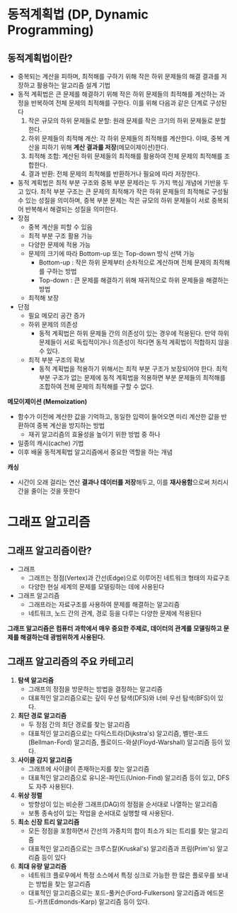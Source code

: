 # 동적계획법 (DP, Dynamic Programming)

## 동적계획법이란?

- 중복되는 계산을 피하며, 최적해를 구하기 위해 작은 하위 문제들의 해결 결과를 저장하고 활용하는 알고리즘 설계 기법
- 동적 계획법은 큰 문제를 해결하기 위해 작은 하위 문제들의 최적해를 계산하는 과정을 반복하여 전체 문제의 최적해를 구한다. 이를 위해 다음과 같은 단계로 구성된다
    1. 작은 규모의 하위 문제들로 분할: 원래 문제를 작은 크기의 하위 문제들로 분할한다.
    2. 하위 문제들의 최적해 계산: 각 하위 문제들의 최적해를 계산한다. 이때, 중복 계산을 피하기 위해 **계산 결과를 저장**(메모이제이션)한다.
    3. 최적해 조합: 계산된 하위 문제들의 최적해를 활용하여 전체 문제의 최적해를 조합한다.
    4. 결과 반환: 전체 문제의 최적해를 반환하거나 필요에 따라 저장한다.
- 동적 계획법은 최적 부분 구조와 중복 부분 문제라는 두 가지 핵심 개념에 기반을 두고 있다. 최적 부분 구조는 큰 문제의 최적해가 작은 하위 문제들의 최적해로 구성될 수 있는 성질을 의미하며, 중복 부분 문제는 작은 규모의 하위 문제들이 서로 중복되어 반복해서 해결되는 성질을 의미한다.
- 장점
    - 중복 계산을 피할 수 있음
    - 최적 부분 구조 활용 가능
    - 다양한 문제에 적용 가능
    - 문제의 크기에 따라 Bottom-up 또는 Top-down 방식 선택 가능
        - Bottom-up : 작은 하위 문제부터 순차적으로 계산하며 전체 문제의 최적해를 구하는 방법
        - Top-down : 큰 문제를 해결하기 위해 재귀적으로 하위 문제들을 해결하는 방법
    - 최적해 보장
- 단점
    - 필요 메모리 공간 증가
    - 하위 문제의 의존성
        - 동적 계획법은 하위 문제들 간의 의존성이 있는 경우에 적용된다. 만약 하위 문제들이 서로 독립적이거나 의존성이 적다면 동적 계획법이 적합하지 않을 수 있다.
    - 최적 부분 구조의 확보
        - 동적 계획법을 적용하기 위해서는 최적 부분 구조가 보장되어야 한다. 최적 부분 구조가 없는 문제에 동적 계획법을 적용하면 부분 문제들의 최적해를 조합하여 전체 문제의 최적해를 구할 수 없다.


**메모이제이션 (Memoization)**
- 함수가 이전에 계산한 값을 기억하고, 동일한 입력이 들어오면 미리 계산한 값을 반환하여 중복 계산을 방지하는 방법
    - 재귀 알고리즘의 효율성을 높이기 위한 방법 중 하나
- 일종의 캐시(cache) 기법
- 이후 배울 동적계획법 알고리즘에서 중요한 역할을 하는 개념

**캐싱**
- 시간이 오래 걸리는 연산 **결과나 데이터를 저장**해두고, 이를 **재사용함**으로써 처리시간을 줄이는 것을 뜻한다

# 그래프 알고리즘

## 그래프 알고리즘이란?
- 그래프
    - 그래프는 정점(Vertex)과 간선(Edge)으로 이루어진 네트워크 형태의 자료구조
    - 다양한 현실 세계의 문제를 모델링하는 데에 사용된다
- 그래프 알고리즘
    - 그래프라는 자료구조를 사용하여 문제를 해결하는 알고리즘
    - 네트워크, 노드 간의 관계, 경로 등을 다루는 다양한 문제에 적용된다

**그래프 알고리즘은 컴퓨터 과학에서 매우 중요한 주제로, 데이터의 관계를 모델링하고 문제를 해결하는데 광범위하게 사용된다.**

## 그래프 알고리즘의 주요 카테고리

1. **탐색 알고리즘**
    - 그래프의 정점을 방문하는 방법을 결정하는 알고리즘
    - 대표적인 알고리즘으로는 깊이 우선 탐색(DFS)와 너비 우선 탐색(BFS)이 있다.
2. **최단 경로 알고리즘**
    - 두 정점 간의 최단 경로를 찾는 알고리즘
    - 대표적인 알고리즘으로는 다익스트라(Dijkstra's) 알고리즘, 벨만-포드(Bellman-Ford) 알고리즘, 플로이드-와샬(Floyd-Warshall) 알고리즘 등이 있다.
3. **사이클 감지 알고리즘**
    - 그래프에 사이클이 존재하는지를 찾는 알고리즘
    - 대표적인 알고리즘으로 유니온-파인드(Union-Find) 알고리즘 등이 있고, DFS도 자주 사용된다.
4. **위상 정렬**
    - 방향성이 있는 비순환 그래프(DAG)의 정점을 순서대로 나열하는 알고리즘
    - 보통 종속성이 있는 작업을 순서대로 실행할 때 사용된다.
5. **최소 신장 트리 알고리즘**
    - 모든 정점을 포함하면서 간선의 가중치의 합이 최소가 되는 트리를 찾는 알고리즘
    - 대표적인 알고리즘으로는 크루스칼(Kruskal's) 알고리즘과 프림(Prim's) 알고리즘 등이 있다
6. **최대 유량 알고리즘**
    - 네트워크 플로우에서 특정 소스에서 특정 싱크로 가능한 한 많은 플로우를 보내는 방법을 찾는 알고리즘
    - 대표적인 알고리즘으로는 포드-풀커슨(Ford-Fulkerson) 알고리즘과 에드몬드-카프(Edmonds-Karp) 알고리즘 등이 있다.
